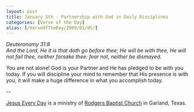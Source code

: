 ```yaml
---
layout: post
title: January 5th - Partnership with God in Daily Disciplines
categories: [Verse of the Day]
alias: [/VerseOfTheDay/2009/01/05/]
---
```


_Deuteronomy 31:8  
And the Lord, He it is that doth go before thee; He will be with
thee, He will not fail thee, neither forsake thee: fear not, neither
be dismayed._

You are not alone! God is your Partner and He has pledged to be
with you today. If you will discipline your mind to remember that His
presence is with you, it will make a huge difference in what you
accomplish today.

 --

<a href=http://jesuseveryday.net>Jesus Every Day</a> is a ministry of <a href=http://rodgersbaptist.net>Rodgers Baptist Church</a> in Garland, Texas.
